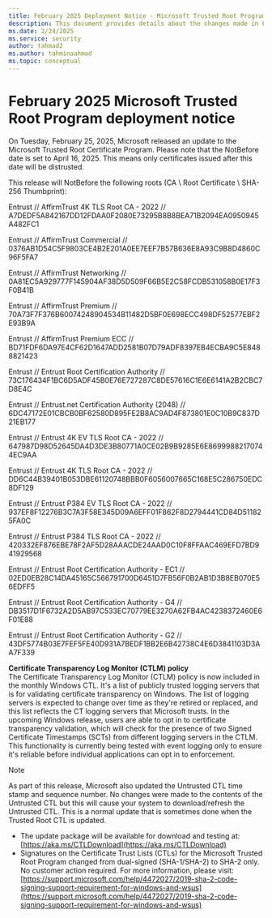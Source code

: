 ```yaml
---
title: February 2025 Deployment Notice - Microsoft Trusted Root Program 
description: This document provides details about the changes made in February 2025 to the root store.
ms.date: 2/24/2025
ms.service: security
author: tahmad2
ms.author: tahminaahmad
ms.topic: conceptual
---
```


# February 2025 Microsoft Trusted Root Program deployment notice

On Tuesday, February 25, 2025, Microsoft released an update to the Microsoft Trusted Root Certificate Program. Please note that the NotBefore date is set to April 16, 2025. This means only certificates issued after this date will be distrusted.

This release will NotBefore the following roots (CA \ Root Certificate \ SHA-256 Thumbprint):

Entrust // AffirmTrust 4K TLS Root CA - 2022 // A7DEDF5A842167DD12FDAA0F2080E73295B8B8BEA71B2094EA0950945A482FC1

Entrust // AffirmTrust Commercial // 0376AB1D54C5F9803CE4B2E201A0EE7EEF7B57B636E8A93C9B8D4860C96F5FA7

Entrust // AffirmTrust Networking // 0A81EC5A929777F145904AF38D5D509F66B5E2C58FCDB531058B0E17F3F0B41B

Entrust // AffirmTrust Premium // 70A73F7F376B60074248904534B11482D5BF0E698ECC498DF52577EBF2E93B9A

Entrust // AffirmTrust Premium ECC // BD71FDF6DA97E4CF62D1647ADD2581B07D79ADF8397EB4ECBA9C5E8488821423

Entrust // Entrust Root Certification Authority // 73C176434F1BC6D5ADF45B0E76E727287C8DE57616C1E6E6141A2B2CBC7D8E4C

Entrust // Entrust.net Certification Authority (2048) // 6DC47172E01CBCB0BF62580D895FE2B8AC9AD4F873801E0C10B9C837D21EB177

Entrust // Entrust 4K EV TLS Root CA - 2022 // 647987D98D52645DA4D3DE3B80771A0CE02B9B9285E6E86999882170744EC9AA

Entrust // Entrust 4K TLS Root CA - 2022 // DD6C44B39401B053DBE61120748BBB0F6056007665C168E5C286750EDC8DF129

Entrust // Entrust P384 EV TLS Root CA - 2022 // 937EF8F12276B3C7A3F58E345D09A6EFF01F862F8D2794441CD84D511825FA0C

Entrust // Entrust P384 TLS Root CA - 2022 // 420332EF876EBE78F2AF5D28AAACDE24AAD0C10F8FFAAC469EFD7BD941929568

Entrust // Entrust Root Certification Authority - EC1 // 02ED0EB28C14DA45165C566791700D6451D7FB56F0B2AB1D3B8EB070E56EDFF5

Entrust // Entrust Root Certification Authority - G4 // DB3517D1F6732A2D5AB97C533EC70779EE3270A62FB4AC4238372460E6F01E88

Entrust // Entrust Root Certification Authority - G2 // 43DF5774B03E7FEF5FE40D931A7BEDF1BB2E6B42738C4E6D3841103D3AA7F339

**Certificate Transparency Log Monitor (CTLM) policy** <br />
The Certificate Transparency Log Monitor (CTLM) policy is now included in the monthly Windows CTL. It's a list of publicly trusted logging servers that is for validating certificate transparency on Windows. The list of logging servers is expected to change over time as they're retired or replaced, and this list reflects the CT logging servers that Microsoft trusts. In the upcoming Windows release, users are able to opt in to certificate transparency validation, which will check for the presence of two Signed Certificate Timestamps (SCTs) from different logging servers in the CTLM. This functionality is currently being tested with event logging only to ensure it's reliable before individual applications can opt in to enforcement.

> [!NOTE]
> As part of this release, Microsoft also updated the Untrusted CTL time stamp and sequence number. No changes were made to the contents of the Untrusted CTL but this will cause your system to download/refresh the Untrusted CTL. This is a normal update that is sometimes done when the Trusted Root CTL is updated.
> 
> * The update package will be available for download and testing at: [https://aka.ms/CTLDownload](https://aka.ms/CTLDownload)
> * Signatures on the Certificate Trust Lists (CTLs) for the Microsoft Trusted Root Program changed from dual-signed (SHA-1/SHA-2) to SHA-2 only. No customer action required. For more information, please visit: [https://support.microsoft.com/help/4472027/2019-sha-2-code-signing-support-requirement-for-windows-and-wsus](https://support.microsoft.com/help/4472027/2019-sha-2-code-signing-support-requirement-for-windows-and-wsus)
